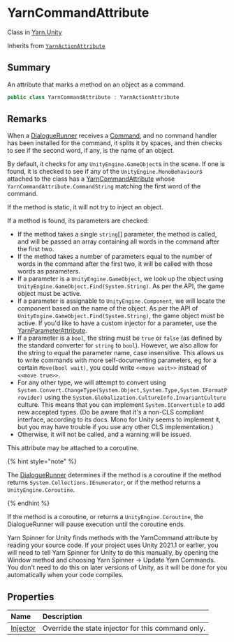# YarnCommandAttribute

Class in [Yarn.Unity](/api/csharp/yarn.unity.md)

Inherits from [`YarnActionAttribute`](/api/csharp/yarn.unity.yarnactionattribute.md)

## Summary


An attribute that marks a method on an object as a command.


```csharp
public class YarnCommandAttribute : YarnActionAttribute
```

## Remarks

<p>
When a <a href="yarn.unity.dialoguerunner.md">DialogueRunner</a> receives a <a href="yarn.command.md">Command</a>,
and no command handler has been installed for the command, it splits it
by spaces, and then checks to see if the second word, if any, is the
name of an object.
</p> <p>
By default, it checks for any <code>UnityEngine.GameObject</code>s in the scene. If
one is found, it is checked to see if any of the <code>UnityEngine.MonoBehaviour</code>s attached to the class has a <a href="yarn.unity.yarncommandattribute.md">YarnCommandAttribute</a> whose <code>YarnCommandAttribute.CommandString</code> matching the first word of
the command.
</p> <p>If the method is static, it will not try to inject an
object.</p> <p>If a method is found, its parameters are checked:</p> <ul type="bullet">
<li>
If the method takes a single <code>string</code>[] parameter, the
method is called, and will be passed an array containing all words in
the command after the first two.
</li>
<li>
If the method takes a number of parameters equal to the number of words
in the command after the first two, it will be called with those words
as parameters.
</li>
<li>
If a parameter is a <code>UnityEngine.GameObject</code>, we look up the object
using <code>UnityEngine.GameObject.Find(System.String)</code>. As per the API, the game
object must be active.
</li>
<li>
If a parameter is assignable to <code>UnityEngine.Component</code>, we will locate
the component based on the name of the object. As per the API of <code>UnityEngine.GameObject.Find(System.String)</code>, the game object must be active. If
you'd like to have a custom injector for a parameter, use the <a href="yarn.unity.yarnparameterattribute.md">YarnParameterAttribute</a>.
</li>
<li>
If a parameter is a <code>bool</code>, the string must be <code>true</code>
or <code>false</code> (as defined by the standard converter for <code>string</code> to <code>bool</code>). However, we also allow for the
string to equal the parameter name, case insensitive. This allows us to
write commands with more self-documenting parameters, eg for a certain
<code>Move(bool wait)</code>, you could write <code>&lt;&lt;move wait&gt;&gt;</code>
instead of <code>&lt;&lt;move true&gt;&gt;</code>.
</li>
<li>
For any other type, we will attempt to convert using <code>System.Convert.ChangeType(System.Object,System.Type,System.IFormatProvider)</code> using the
<code>System.Globalization.CultureInfo.InvariantCulture</code> culture.
This means that you can implement <code>System.IConvertible</code> to add new
accepted types. (Do be aware that it's a non-CLS compliant interface,
according to its docs. Mono for Unity seems to implement it, but you may
have trouble if you use any other CLS implementation.)
</li>
<li>Otherwise, it will not be called, and a warning will be
issued.</li>
</ul> <p>This attribute may be attached to a coroutine. </p> <p>
{% hint style="note" %}

The <a href="yarn.unity.dialoguerunner.md">DialogueRunner</a> determines if the method is a coroutine
if the method returns <code>System.Collections.IEnumerator</code>, or if the method
returns a <code>UnityEngine.Coroutine</code>. 

{% endhint %}
</p> <p>
If the method is a coroutine, or returns a <code>UnityEngine.Coroutine</code>, the
DialogueRunner will pause execution until the coroutine ends.
</p> <p>
Yarn Spinner for Unity finds methods with the YarnCommand attribute by
reading your source code. If your project uses Unity 2021.1 or earlier,
you will need to tell Yarn Spinner for Unity to do this manually, by
opening the Window method and choosing Yarn Spinner -&gt; Update Yarn
Commands. You don't need to do this on later versions of Unity, as it
will be done for you automatically when your code compiles.
</p>

## Properties

|Name|Description|
|:---|:---|
|[Injector](/api/csharp/yarn.unity.yarncommandattribute.injector.md)|Override the state injector for this command only.|


